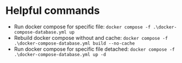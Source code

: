 # Helpful commands

- Run docker compose for specific file: `docker compose -f .\docker-compose-database.yml up`
- Rebuild docker compose without and cache: `docker compose -f .\docker-compose-database.yml build --no-cache`
- Run docker compose for specific file detached: `docker compose -f .\docker-compose-database.yml up -d`